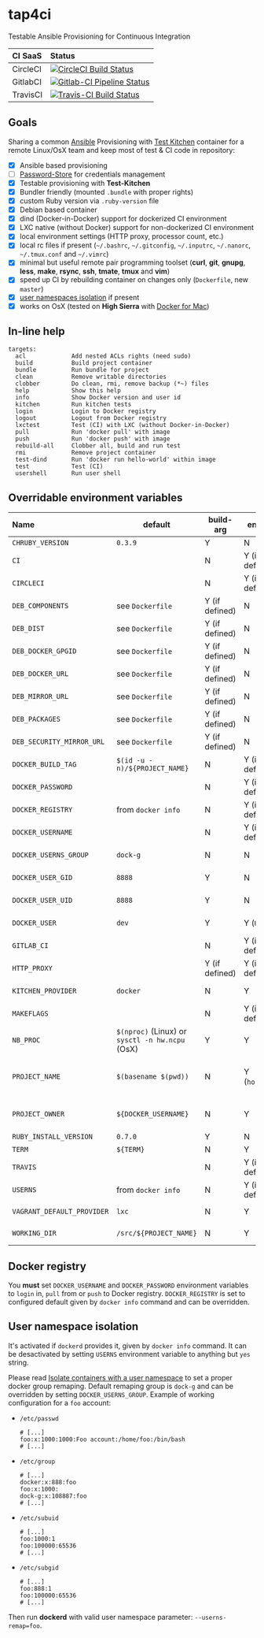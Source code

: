 # tap4ci

Testable Ansible Provisioning for Continuous Integration


| CI SaaS | Status |
|:-|:-|
| CircleCI | [![CircleCI Build Status](https://circleci.com/gh/devops-playground/tap4ci/tree/master.svg?style=shield)](https://circleci.com/gh/devops-playground/tap4ci/tree/master) |
| GitlabCI | [![Gitlab-CI Pipeline Status](https://gitlab.com/v41lzx/tap4ci/badges/master/pipeline.svg)](https://gitlab.com/v41lzx/tap4ci/commits/master) |
| TravisCI | [![Travis-CI Build Status](https://travis-ci.org/devops-playground/tap4ci.svg?branch=master)](https://travis-ci.org/devops-playground/tap4ci) |

## Goals

Sharing a common [Ansible](https://github.com/ansible/ansible) Provisioning with
[Test Kitchen](https://github.com/test-kitchen/test-kitchen) container
for a remote Linux/OsX team and keep most of test & CI code in repository:

* [x] Ansible based provisioning
* [ ] [Password-Store](https://github.com/test-kitchen/test-kitchen) for credentials management
* [x] Testable provisioning with **Test-Kitchen**
* [x] Bundler friendly (mounted `.bundle` with proper rights)
* [x] custom Ruby version via `.ruby-version` file
* [x] Debian based container
* [x] dind (Docker-in-Docker) support for dockerized CI environment
* [x] LXC native (without Docker) support for non-dockerized CI environment
* [x] local environment settings (HTTP proxy, processor count, etc.)
* [x] local rc files if present (`~/.bashrc`, `~/.gitconfig`, `~/.inputrc`, `~/.nanorc`, `~/.tmux.conf` and `~/.vimrc`)
* [x] minimal but useful remote pair programming toolset (**curl**, **git**, **gnupg**, **less**, **make**, **rsync**, **ssh**, **tmate**, **tmux** and **vim**)
* [x] speed up CI by rebuilding container on changes only (`Dockerfile`, new `master`)
* [x] [user namespaces isolation](https://docs.docker.com/engine/security/userns-remap) if present
* [x] works on OsX (tested on **High Sierra** with [Docker for Mac](https://github.com/docker/for-mac))

## In-line help

```Shell
targets:
  acl             Add nested ACLs rights (need sudo)
  build           Build project container
  bundle          Run bundle for project
  clean           Remove writable directories
  clobber         Do clean, rmi, remove backup (*~) files
  help            Show this help
  info            Show Docker version and user id
  kitchen         Run kitchen tests
  login           Login to Docker registry
  logout          Logout from Docker registry
  lxctest         Test (CI) with LXC (without Docker-in-Docker)
  pull            Run 'docker pull' with image
  push            Run 'docker push' with image
  rebuild-all     Clobber all, build and run test
  rmi             Remove project container
  test-dind       Run 'docker run hello-world' within image
  test            Test (CI)
  usershell       Run user shell
```

## Overridable environment variables

| Name | default | build-arg | env-var | description
|:-|-|-|-|:-|
| `CHRUBY_VERSION` | `0.3.9` | Y | N | [chruby](https://github.com/postmodern/chruby) release |
| `CI` | | N | Y (if defined) | Continuous Integration flag |
| `CIRCLECI` | | N | Y (if defined) | Circle CI flag |
| `DEB_COMPONENTS` | see `Dockerfile` | Y (if defined) | N | Debian sources components |
| `DEB_DIST` | see `Dockerfile` | Y (if defined) | N | Debian distribution |
| `DEB_DOCKER_GPGID` | see `Dockerfile` | Y (if defined) | N | Debian GPG Key for `docker-ce` Debian package |
| `DEB_DOCKER_URL` | see `Dockerfile` | Y (if defined) | N | Docker Debian package apt source URL |
| `DEB_MIRROR_URL` | see `Dockerfile` | Y (if defined) | N | Debian apt mirror URL |
| `DEB_PACKAGES` | see `Dockerfile` | Y (if defined) | N | Debian apt mirror URL |
| `DEB_SECURITY_MIRROR_URL` | see `Dockerfile` | Y (if defined) | N | Debian apt security mirror URL |
| `DOCKER_BUILD_TAG` | `$(id -u -n)/${PROJECT_NAME}` | N | Y (if defined) | Docker build tag (suffixed by `.ci` when `${CI}` is defined |
| `DOCKER_PASSWORD` | | N | Y (if defined) |  Docker registry password (for login/logout) |
| `DOCKER_REGISTRY` | from `docker info` | N | Y (if defined) |  Docker registry URL (for login/logout) |
| `DOCKER_USERNAME` | | N | Y (if defined) |  Docker registry username (for login/logout) |
| `DOCKER_USERNS_GROUP` | `dock-g` | N | N |  Docker user namespace remap group (for ACLs) |
| `DOCKER_USER_GID` | `8888` | Y | N |  normal account `uid` inside container |
| `DOCKER_USER_UID` | `8888` | Y | N |  normal account `uid` inside container |
| `DOCKER_USER` | `dev` | Y | Y (`USER`) | normal account `login` inside container |
| `GITLAB_CI` | | N | Y (if defined) | Gitlab CI flag |
| `HTTP_PROXY` | | Y (if defined) | Y (if defined) | HTTP proxy cache URL |
| `KITCHEN_PROVIDER` | `docker` | N | Y | Test-Kitchen provider (`docker` or `vagrant`) |
| `MAKEFLAGS` | | N | Y (if defined) | GNU make flags |
| `NB_PROC` | `$(nproc)` (Linux) or `sysctl -n hw.ncpu` (OsX) | Y | Y | Processor count |
| `PROJECT_NAME` | `$(basename $(pwd))` | N | Y (`hostname`) | Container build tag project name part (`user_name/project_name:branch`) / container hostname |
| `PROJECT_OWNER` | `${DOCKER_USERNAME}` | N | Y | Container build tag user name part (`user_name/project_name:branch`)  |
| `RUBY_INSTALL_VERSION` | `0.7.0` | Y | N | [ruby-install](https://github.com/postmodern/ruby-install) release |
| `TERM` | `${TERM}` | N | Y | Terminal name |
| `TRAVIS` | | N | Y (if defined) | Travis CI flag |
| `USERNS` | from `docker info` | N | Y (if defined) | Docker user namespace isolation flag |
| `VAGRANT_DEFAULT_PROVIDER` | `lxc` | N | Y | Vagrant default provider if `KITCHEN_PROVIDER=vagrant` |
| `WORKING_DIR` | `/src/${PROJECT_NAME}` | N | Y | working directory inside container |

## Docker registry

You **must** set `DOCKER_USERNAME` and `DOCKER_PASSWORD` environment variables
to `login` in, `pull` from or `push` to Docker registry. `DOCKER_REGISTRY` is
set to configured default given by `docker info` command and can be overridden.

## User namespace isolation

It's activated if `dockerd` provides it, given by `docker info` command. It can
be desactivated by setting `USERNS` environment variable to anything but
`yes` string.

Please read [Isolate containers with a user namespace](https://docs.docker.com/engine/security/userns-remap/) to set a proper docker group remaping. Default remaping
group is `dock-g` and can be overridden by setting `DOCKER_USERNS_GROUP`.
Example of working configuration for a `foo` account:

* `/etc/passwd`
    ```
    # [...]
    foo:x:1000:1000:Foo account:/home/foo:/bin/bash
    # [...]
    ```
* `/etc/group`
    ```
    # [...]
    docker:x:888:foo
    foo:x:1000:
    dock-g:x:108887:foo
    # [...]
    ```
* `/etc/subuid`
    ```
    # [...]
    foo:1000:1
    foo:100000:65536
    # [...]
    ```

* `/etc/subgid`
    ```
    # [...]
    foo:888:1
    foo:100000:65536
    # [...]
    ```

Then run **dockerd** with valid user namespace parameter: `--userns-remap=foo`.
